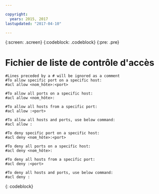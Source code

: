 ```yaml
---

copyright:
  years: 2015, 2017
lastupdated: "2017-04-10"

---
```

{:screen: .screen}
{:codeblock: .codeblock}
{:pre: .pre}


# Fichier de liste de contrôle d'accès

```
#Lines preceded by a # will be ignored as a comment
#To allow specific port on a specific host:
#acl allow <nom_hôte>:<port>

#To allow all ports on a specific host:
#acl allow <nom_hôte>:

#To allow all hosts from a specific port:
#acl allow :<port>

#To allow all hosts and ports, use below command:
#acl allow :

#To deny specific port on a specific host:
#acl deny <nom_hôte>:<port>

#To deny all ports on a specific host:
#acl deny <nom_hôte>:

#To deny all hosts from a specific port:
#acl deny :<port>

#To deny all hosts and ports, use below command:
#acl deny :
```
{: codeblock}
